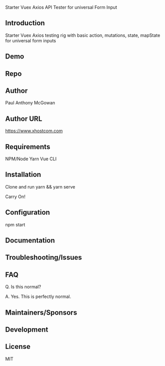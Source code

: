 Starter Vuex Axios API Tester for universal Form Input

## Introduction

Starter Vuex Axios testing rig with basic action, mutations, state, mapState for universal form inputs

## Demo

## Repo



## Author

Paul Anthony  McGowan

## Author URL

https://www.xhostcom.com

## Requirements

NPM/Node
 Yarn
Vue CLI

## Installation

Clone and run yarn && yarn serve


Carry On!

## Configuration

npm start

## Documentation

## Troubleshooting/Issues

## FAQ

Q. Is this normal?

A. Yes. This is perfectly normal.

## Maintainers/Sponsors

## Development

## License

MIT
